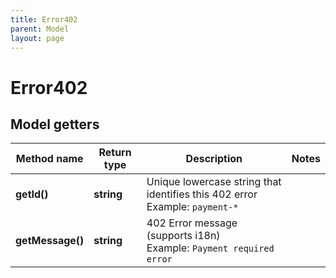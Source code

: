 ```yaml
---
title: Error402
parent: Model
layout: page
---
```


# Error402

## Model getters

Method name | Return type | Description | Notes
------------ | ------------- | ------------- | -------------
**getId()** | **string** | Unique lowercase string that identifies this 402 error <br>Example: `payment-*` |
**getMessage()** | **string** | 402 Error message (supports i18n) <br>Example: `Payment required error` |

